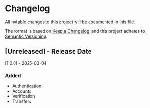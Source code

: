 # Changelog

All notable changes to this project will be documented in this file.

The format is based on [Keep a Changelog](https://keepachangelog.com/en/1.0.0/),
and this project adheres to [Semantic Versioning](https://semver.org/spec/v2.0.0.html).

<!-- Keep Unreleased section at the top to track upcoming changes. -->

## [Unreleased] - Release Date

<!-- ## [version] - Date -->
<!-- At release time, move the Unreleased section changes into a new release version section. -->

<!-- ## [version] - CHANGE LOG DATE -->

[1.0.0] - 2025-03-04

### Added

- Authentication
- Accounts
- Verification
- Transfers

<!-- Example -->

<!-- ## [Unreleased] - Release Date

## [1.2.0] - 2025-03-05

- Tanzania mobile money payment method.

## [1.1.0] - 2025-03-05

### Added

- Arabic translation (#444).
- v1.1 French translation.
- v1.1 Dutch translation (#371).
- v1.1 Russian translation (#410).

### Fixed

- Improve French translation (#377).
- Improve id-ID translation (#416).
- Improve Persian translation (#457).
- Improve Russian translation (#408).
- Improve Swedish title (#419).

### Changed

- Upgrade dependencies: Ruby 3.2.1, Middleman, etc.

### Removed

- Unused normalize.css file.
- Identical links assigned in each translation file.
- Duplicate index file for the english version.

## [1.0.0] - 2025-03-05

### Added

- Arabic translation (#444).
- v1.1 French translation.
- v1.1 Dutch translation (#371).
- v1.1 Russian translation (#410).

### Fixed

- Improve French translation (#377).
- Improve id-ID translation (#416).
- Improve Persian translation (#457).
- Improve Russian translation (#408).
- Improve Swedish title (#419).

### Changed

- Upgrade dependencies: Ruby 3.2.1, Middleman, etc.

### Removed

- Unused normalize.css file.
- Identical links assigned in each translation file.
- Duplicate index file for the english version. -->
